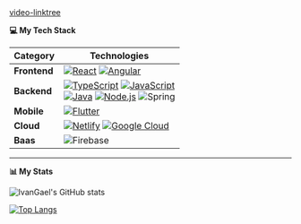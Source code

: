 <h2 align="center">
<!--   <img src="Earth.gif" width="24px">
  Welcome to my profile! I'm Ivan, a computer science student passionate about building apps. -->
  
</h2>

[video-linktree](https://dai.ly/k1ittxJfoE6piTyXeyL)


<b> 💻 My Tech Stack</b>

| **Category** | **Technologies** |
| - | - |
**Frontend** | [![React](https://img.shields.io/static/v1?label=&message=React&color=61DAFB&logo=react&logoColor=FFFFFF)](https://reactjs.org/) [![Angular](https://img.shields.io/static/v1?label=&message=Angular&color=DD0031&logo=angular&logoColor=FFFFFF)](https://angularjs.org/)
**Backend** | [![TypeScript](https://img.shields.io/static/v1?label=&message=TypeScript&color=3178C6&logo=typescript&logoColor=FFFFFF)](https://www.typescriptlang.org/) [![JavaScript](https://img.shields.io/static/v1?label=&message=JavaScript&color=F7DF1E&logo=javascript&logoColor=FFFFFF)](https://www.javascript.com/) <br>[![Java](https://img.shields.io/static/v1?label=&message=Java&color=007396&logo=java&logoColor=FFFFFF)](https://www.java.com/) [![Node.js](https://img.shields.io/static/v1?label=&message=Node.js&color=339933&logo=nodedotjs&logoColor=FFFFFF)](https://nodejs.org/) ![Spring](https://img.shields.io/badge/spring-%236DB33F.svg?style=for-the-badge&logo=spring&logoColor=white) 
**Mobile** | [![Flutter](https://img.shields.io/static/v1?label=&message=Flutter&color=61DAFB&logo=flutter&logoColor=FFFFFF)](https://flutter.dev/)
**Cloud** | [![Netlify](https://img.shields.io/static/v1?label=&message=Netlify&color=00C7B7&logo=netlify&logoColor=FFFFFF)](https://netlify.com/) [![Google Cloud](https://img.shields.io/static/v1?label=&message=GCP&color=4285F4&logo=googlecloud&logoColor=FFFFFF)](https://cloud.google.com/) 
**Baas** | ![Firebase](https://img.shields.io/badge/firebase-%23039BE5.svg?style=for-the-badge&logo=firebase) 

----      



<b> 📊 My Stats</b>

![IvanGael's GitHub stats](https://github-readme-stats.vercel.app/api?username=IvanGael&show_icons=true&count_private=true&title_color=2ecc71&icon_color=2ecc71)

[![Top Langs](https://github-readme-stats.vercel.app/api/top-langs/?username=IvanGael&layout=compact)](https://github.com/IvanGael/github-readme-stats)
